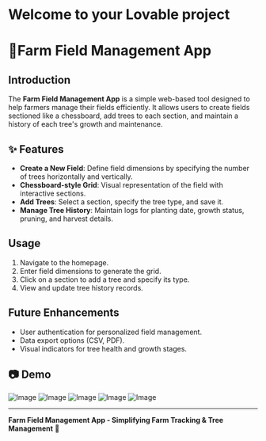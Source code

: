 # Welcome to your Lovable project

# 🎯Farm Field Management App

## Introduction
The **Farm Field Management App** is a simple web-based tool designed to help farmers manage their fields efficiently. It allows users to create fields sectioned like a chessboard, add trees to each section, and maintain a history of each tree's growth and maintenance.

## ✨ Features
- **Create a New Field**: Define field dimensions by specifying the number of trees horizontally and vertically.
- **Chessboard-style Grid**: Visual representation of the field with interactive sections.
- **Add Trees**: Select a section, specify the tree type, and save it.
- **Manage Tree History**: Maintain logs for planting date, growth status, pruning, and harvest details.


## Usage
1. Navigate to the homepage.
2. Enter field dimensions to generate the grid.
3. Click on a section to add a tree and specify its type.
4. View and update tree history records.

## Future Enhancements
- User authentication for personalized field management.
- Data export options (CSV, PDF).
- Visual indicators for tree health and growth stages.

## 📷 Demo  
![Image](https://github.com/user-attachments/assets/c86ad701-cfa7-469b-89bc-cece254962d8)
![Image](https://github.com/user-attachments/assets/ad4c1a9f-8204-41c8-af0c-3cd6e81f902e)
![Image](https://github.com/user-attachments/assets/558d9ad8-4ae2-4f2a-aa54-4c7114346319)
![Image](https://github.com/user-attachments/assets/51c4462f-388e-4995-a82c-e1b3d84f3741)
![Image](https://github.com/user-attachments/assets/5a63c790-97a6-4cdf-9993-212bfb9e1127)


---
**Farm Field Management App - Simplifying Farm Tracking & Tree Management** 🌱


